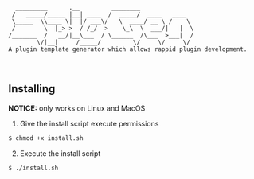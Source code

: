 ```
  _________      .__         ________               
 /   _____/_____ |__| ____  /  _____/  ____   ____  
 \_____  \\____ \|  |/ ___\/   \  ____/ __ \ /    \ 
 /        \  |_> >  / /_/  >    \_\  \  ___/|   |  \
/_______  /   __/|__\___  / \______  /\___  >___|  /
        \/|__|     /_____/         \/     \/     \/ 
A plugin template generator which allows rappid plugin development.
```

<br>

## Installing

**NOTICE:** only works on Linux and MacOS <br>

1. Give the install script execute permissions
```sh
$ chmod +x install.sh
```

2. Execute the install script
```sh
$ ./install.sh
```
